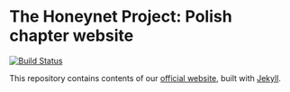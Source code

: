 # The Honeynet Project: Polish chapter website

[![Build Status](https://travis-ci.org/HNP-PL/HNP-PL.github.io.svg?branch=master)](https://travis-ci.org/HNP-PL/HNP-PL.github.io)

This repository contains contents of our [official website](http://hnp-pl.github.io/), built with [Jekyll](http://jekyllrb.com/).
